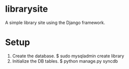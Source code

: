 librarysite
===========

A simple library site using the Django framework.

Setup
=====

1. Create the database.
  $ sudo mysqladmin create library
2. Initialize the DB tables.
  $ python manage.py syncdb